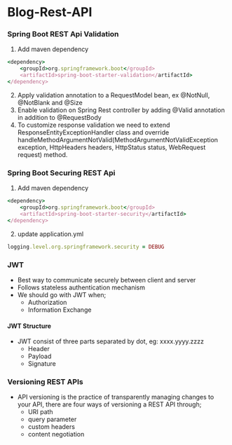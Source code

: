 # Blog-Rest-API

### Spring Boot REST Api Validation
1. Add maven dependency

``` ruby
<dependency>
    <groupId>org.springframework.boot</groupId>
    <artifactId>spring-boot-starter-validation</artifactId>
</dependency>
```

2. Apply validation annotation to a RequestModel bean, ex @NotNull, @NotBlank and @Size
3. Enable validation on Spring Rest controller by adding @Valid annotation in addition to @RequestBody
4. To customize response validation we need to extend ResponseEntityExceptionHandler class and override <br>handleMethodArgumentNotValid(MethodArgumentNotValidException exception, HttpHeaders headers, HttpStatus status, WebRequest request) method.

### Spring Boot Securing REST Api
1. Add maven dependency

``` ruby
<dependency>
    <groupId>org.springframework.boot</groupId>
    <artifactId>spring-boot-starter-security</artifactId>
</dependency>
```

2. update application.yml

``` ruby
logging.level.org.springframework.security = DEBUG
```

### JWT

- Best way to communicate securely between client and server
- Follows stateless authentication mechanism
- We should go with JWT when;
  - Authorization
  - Information Exchange

#### JWT Structure

- JWT consist of three parts separated by dot, eg: xxxx.yyyy.zzzz
  - Header
  - Payload
  - Signature

### Versioning REST APIs

- API versioning is the practice of transparently managing changes to your API, there are four ways of versioning a REST API through;
    - URI path
    - query parameter
    - custom headers
    - content negotiation



